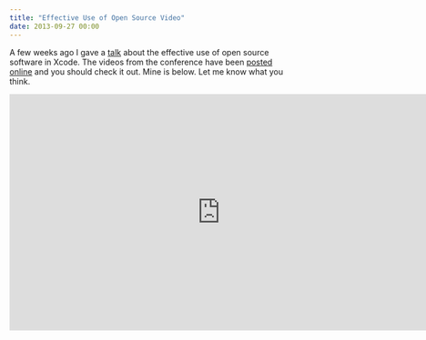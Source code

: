 ```yaml
---
title: "Effective Use of Open Source Video"
date: 2013-09-27 00:00
---
```


<import><p>A few weeks ago I gave a <a href="http://ashfurrow.com/blog/getting-started-with-cocoapods-demo">talk</a> about the effective use of open source software in Xcode. The videos from the conference have been <a href="http://vimeopro.com/360conferences/360idev-2013/video/75223577">posted online</a> and you should check it out. Mine is below. Let me know what you think. </p>
<div class="embed-responsive embed-responsive-16by9"><iframe mozallowfullscreen="" allowfullscreen="" src="http://player.vimeo.com/video/75223577?portfolio_id=169707&amp;wmode=opaque" width="740" data-embed="true" webkitallowfullscreen="" style="border: 0px;" height="416" class="embed-responsive-item"></iframe></div></import>

<!-- more -->

